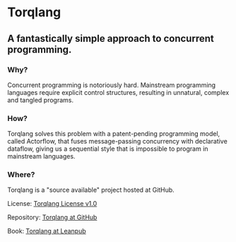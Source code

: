 # Torqlang

## A fantastically simple approach to concurrent programming.

### Why? 

Concurrent programming is notoriously hard. Mainstream programming languages require explicit control structures, resulting in unnatural, complex and tangled programs.

### How?

Torqlang solves this problem with a patent-pending programming model, called Actorflow, that fuses message-passing concurrency with declarative dataflow, giving us a sequential style that is impossible to program in mainstream languages.

### Where?

Torqlang is a "source available" project hosted at GitHub.

License: [Torqlang License v1.0](licensing/torqlang-license-v1_0)

Repository: [Torqlang at GitHub](https://github.com/torqlang)

Book: [Torqlang at Leanpub](https://leanpub.com/torqlang)
